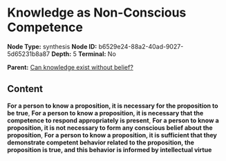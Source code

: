 # Knowledge as Non-Conscious Competence

**Node Type:** synthesis
**Node ID:** b6529e24-88a2-40ad-9027-5d65231b8a87
**Depth:** 5
**Terminal:** No

**Parent:** [Can knowledge exist without belief?](can-knowledge-exist-without-belief-antithesis-7ba8a940-6ffb-46e4-856c-a595e539ee37.md)

## Content

**For a person to know a proposition, it is necessary for the proposition to be true**, **For a person to know a proposition, it is necessary that the competence to respond appropriately is present**, **For a person to know a proposition, it is not necessary to form any conscious belief about the proposition**, **For a person to know a proposition, it is sufficient that they demonstrate competent behavior related to the proposition, the proposition is true, and this behavior is informed by intellectual virtue**
